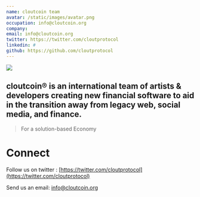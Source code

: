 ```yaml
---
name: cloutcoin team
avatar: /static/images/avatar.png
occupation: info@cloutcoin.org
company:
email: info@cloutcoin.org
twitter: https://twitter.com/cloutprotocol
linkedin: #
github: https://github.com/cloutprotocol
---
```


![](/static/images/metalicsnow.png)

## cloutcoin® is an international team of artists & developers creating new financial software to aid in the transition away from legacy web, social media, and finance.

> For a solution-based Economy

# Connect

Follow us on twitter : [https://twitter.com/cloutprotocol](https://twitter.com/cloutprotocol)

Send us an email: [info@cloutcoin.org](mailto:info@cloutcoin.org)
